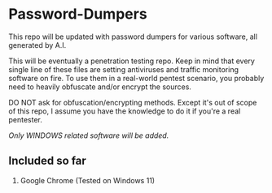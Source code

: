 # Password-Dumpers
This repo will be updated with password dumpers for various software, all generated by A.I.

This will be eventually a penetration testing repo. Keep in mind that every single line of these files are setting antiviruses and traffic monitoring software on fire. To use them in a real-world pentest scenario, you probably need to heavily obfuscate and/or encrypt the sources.

DO NOT ask for obfuscation/encrypting methods. Except it's out of scope of this repo, I assume you have the knowledge to do it if you're a real pentester.

*Only WINDOWS related software will be added.*

## Included so far
1) Google Chrome (Tested on Windows 11)
